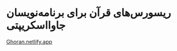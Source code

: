 # ریسورس‌های قرآن برای برنامه‌نویسان جاوااسکریپتی

[Ghoran.netlify.app](https://ghoran.netlify.app)
